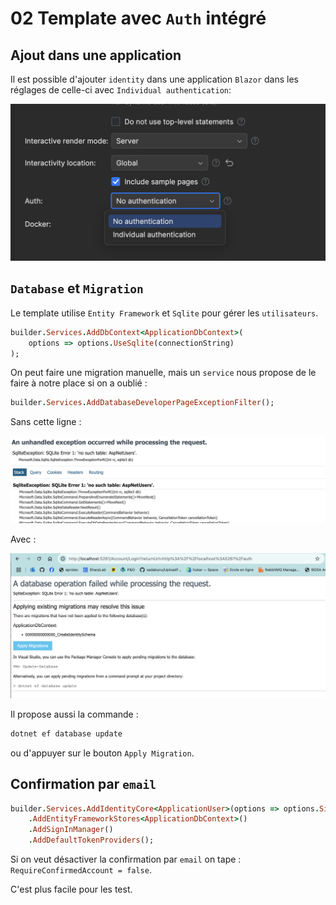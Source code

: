 # 02 Template avec `Auth` intégré



## Ajout dans une application

Il est possible d'ajouter `identity` dans une application `Blazor` dans les réglages de celle-ci avec `Individual authentication`:

<img src="assets/blazor-identity-server-config-hjsscw.png" alt="blazor-identity-server-config-hjsscw" />



## `Database` et `Migration`

Le template utilise `Entity Framework` et `Sqlite` pour gérer les `utilisateurs`.

```ruby
builder.Services.AddDbContext<ApplicationDbContext>(
    options => options.UseSqlite(connectionString)
);
```

On peut faire une migration manuelle, mais un `service` nous propose de le faire à notre place si on a oublié :

```ruby
builder.Services.AddDatabaseDeveloperPageExceptionFilter();
```

Sans cette ligne :

<img src="assets/without-service-fro-migration-hgtredfg.png" alt="without-service-fro-migration-hgtredfg" />

Avec :

<img src="assets/with-service-migration-filter-iolkjhgf.png" alt="with-service-migration-filter-iolkjhgf" />

Il propose aussi la commande :

```bash
dotnet ef database update
```

ou d'appuyer sur le bouton `Apply Migration`.



## Confirmation par `email`

```ruby
builder.Services.AddIdentityCore<ApplicationUser>(options => options.SignIn.RequireConfirmedAccount = true)
    .AddEntityFrameworkStores<ApplicationDbContext>()
    .AddSignInManager()
    .AddDefaultTokenProviders();
```

Si on veut désactiver la confirmation par `email` on tape : `RequireConfirmedAccount = false`.

C'est plus facile pour les test.



